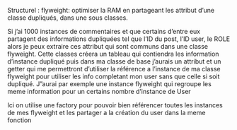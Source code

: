 Structurel :
flyweight: optimiser la RAM en partageant les attribut d’une classe dupliqués, dans une sous classes.

Si j’ai 1000 instances de commentaires et que certains d’entre eux partagent des informations dupliquées tel que l’ID du post, l’ID user, le ROLE alors je peux extraire ces attribut qui sont communs dans une classe flyweight.
Cette classes créera un tableau qui contiendra les information d’instance dupliqué puis dans ma classe de base j’aurais un attribut et un getter qui me permettront d’utiliser la référence a l’instance de ma classe flyweight pour utiliser les info completant mon user sans que celle si soit dupliqué. J”aurai par exemple une instance flyweight qui regroupe les meme information pour un certains nombre d’instance de User

Ici on utilise une factory pour pouvoir bien référencer toutes les instances de mes flyweight et les partager a la création du user dans la meme fonction
